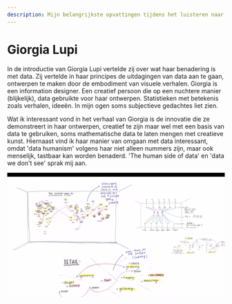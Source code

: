 ```yaml
---
description: Mijn belangrijkste opvattingen tijdens het luisteren naar Giorgia Lupi
---
```


# Giorgia Lupi

In de introductie van Giorgia Lupi vertelde zij over wat haar benadering is met data. Zij vertelde in haar principes de uitdagingen van data aan te gaan, ontwerpen te maken door de embodiment van visuele verhalen. Giorgia is een information designer. Een creatief persoon die op een nuchtere manier \(blijkelijk\), data gebruikte voor haar ontwerpen. Statistieken met betekenis zoals verhalen, ideeën. In mijn ogen soms subjectieve gedachtes liet zien.    
  
Wat ik interessant vond in het verhaal van Giorgia is de innovatie die ze demonstreert in haar ontwerpen, creatief te zijn maar wel met een basis van data te gebruiken, soms mathematische data te laten mengen met creatieve kunst. Hiernaast vind ik haar manier van omgaan met data interessant, omdat 'data humanism' volgens haar niet alleen nummers zijn, maar ook menselijk, tastbaar kan worden benaderd. 'The human side of data' en 'data we don't see' sprak mij aan. 

 

![](.gitbook/assets/schermafbeelding-2020-09-03-om-16.29.07.png)

